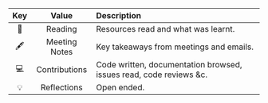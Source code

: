 | Key  | Value         | Description                                |
| :--: |:-------------:| :-----|
| 📖   | Reading       | Resources read and what was learnt.          |
| 🖋️   | Meeting Notes | Key takeaways from meetings and emails.    |
| 💻   | Contributions | Code written, documentation browsed, issues read, code reviews &c.|
| 💡   | Reflections   | Open ended.   |
